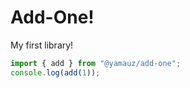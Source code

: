 # Add-One!

My first library!

```ts
import { add } from "@yamauz/add-one";
console.log(add(1));
```
